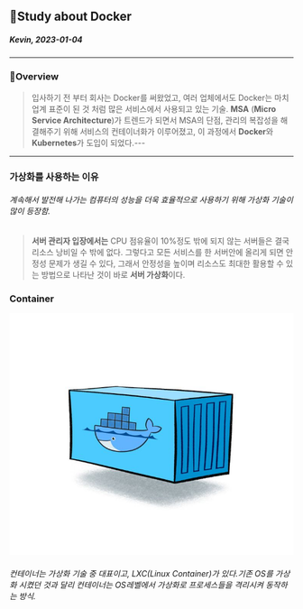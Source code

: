 ## 📖Study about Docker
##### Kevin, 2023-01-04
---
### 📝Overview
> 입사하기 전 부터 회사는 Docker를 써왔었고,
  여러 업체에서도 Docker는 마치 업계 표준이 된 것 처럼 많은 서비스에서 사용되고 있는 기술.
  **MSA** (**Micro Service Architecture**)가 트렌드가 되면서 MSA의 단점, 관리의 복잡성을 해결해주기 위해 서비스의 컨테이너화가 이루어졌고, 이 과정에서 **Docker**와 **Kubernetes**가 도입이 되었다.---
---------
### 가상화를 사용하는 이유
###### 계속해서 발전해 나가는 컴퓨터의 성능을 더욱 효율적으로 사용하기 위해 가상화 기술이 많이 등장함.
> **서버 관리자 **입장에서는**** CPU 점유율이 10%정도 밖에 되지 않는 서버들은 결국 리소스 낭비일 수 밖에 없다.
  그렇다고 모든 서비스를 한 서버안에 올리게 되면 안정성 문제가 생길 수 있다, 그래서 안정성을 높이며 리소스도 최대한 활용할 수 있는 방법으로 나타난 것이 바로 **서버 가상화**이다.
### Container
<img src="./img/docker_container.png" width="2000">

###### 컨테이너는 가상화 기술 중  대표이고, LXC(Linux Container)가 있다.기존 OS를 가상화 시켰던 것과 달리 컨테이너는 OS레벨에서 가상화로 프로세스들을 격리시켜 동작하는 방식.